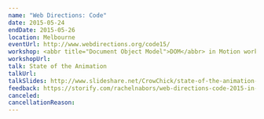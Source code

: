 ```yaml
---
name: "Web Directions: Code"
date: 2015-05-24
endDate: 2015-05-26
location: Melbourne
eventUrl: http://www.webdirections.org/code15/
workshop: <abbr title="Document Object Model">DOM</abbr> in Motion workshop
workshopUrl:
talk: State of the Animation
talkUrl:
talkSlides: http://www.slideshare.net/CrowChick/state-of-the-animation-2014
feedback: https://storify.com/rachelnabors/web-directions-code-2015-in-melbourne
canceled:
cancellationReason:
---
```

